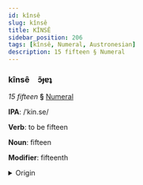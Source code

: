 ```yaml
---
id: kînsê
slug: kînsê
title: KÎNSÊ
sidebar_position: 206
tags: [kînsê, Numeral, Austronesian]
description: 15 fifteen § Numeral
---
```


### kînsê&emsp;<span kind="abugida">ɔ̃ɟɐʇ</span>

*15 fifteen* **§** [Numeral](../../tags/Numeral)

**IPA**: /ˈkin.se/

**Verb**: to be fifteen

**Noun**: fifteen

**Modifier**: fifteenth

<details>
    <summary>Origin</summary>
    Waray kinse /ˈkinse/<br/>
    <em>Austronesian Language Family</em>
</details>